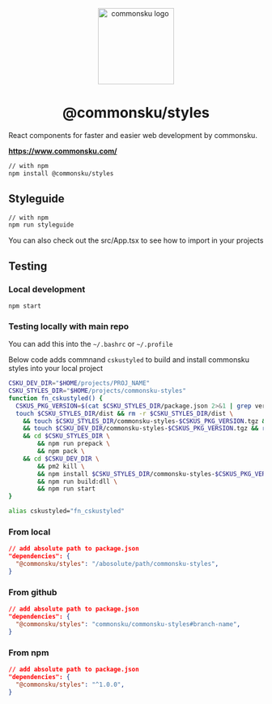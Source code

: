 <p align="center">
  <a href="https://commonsku.com/" rel="noopener" target="_blank"><img width="150" src="https://www.commonsku.com/img/commonsku-logo.svg" alt="commonsku logo"></a></p>
</p>

<h1 align="center">@commonsku/styles</h1>
React components for faster and easier web development by commonsku.

**https://www.commonsku.com/**
```sh
// with npm
npm install @commonsku/styles
```

## Styleguide
```sh
// with npm
npm run styleguide
```

You can also check out the src/App.tsx to see how to import in your projects

## Testing
### Local development
```npm start```

### Testing locally with main repo

You can add this into the `~/.bashrc` or `~/.profile`

Below code adds commnand `cskustyled` to build and install commonsku styles into your local project

```bash
CSKU_DEV_DIR="$HOME/projects/PROJ_NAME"
CSKU_STYLES_DIR="$HOME/projects/commonsku-styles"
function fn_cskustyled() {
  CSKUS_PKG_VERSION=$(cat $CSKU_STYLES_DIR/package.json 2>&1 | grep version | head -1 | awk -F: '{ print $2 }' | sed 's/[",]//g' | tr -d '[[:space:]]')
  touch $CSKU_STYLES_DIR/dist && rm -r $CSKU_STYLES_DIR/dist \
    && touch $CSKU_STYLES_DIR/commonsku-styles-$CSKUS_PKG_VERSION.tgz && rm $CSKU_STYLES_DIR/commonsku-styles-$CSKUS_PKG_VERSION.tgz \
    && touch $CSKU_DEV_DIR/commonsku-styles-$CSKUS_PKG_VERSION.tgz && rm $CSKU_DEV_DIR/commonsku-styles-$CSKUS_PKG_VERSION.tgz \
    && cd $CSKU_STYLES_DIR \
        && npm run prepack \
        && npm pack \
    && cd $CSKU_DEV_DIR \
        && pm2 kill \
        && npm install $CSKU_STYLES_DIR/commonsku-styles-$CSKUS_PKG_VERSION.tgz \
        && npm run build:dll \
        && npm run start
}

alias cskustyled="fn_cskustyled"
```

### From local
```json
// add absolute path to package.json
"dependencies": {
  "@commonsku/styles": "/abosolute/path/commonsku-styles",
}
```
### From github
```json
// add absolute path to package.json
"dependencies": {
  "@commonsku/styles": "commonsku/commonsku-styles#branch-name",
}
```
### From npm 
```json
// add absolute path to package.json
"dependencies": {
  "@commonsku/styles": "^1.0.0",
}
```
